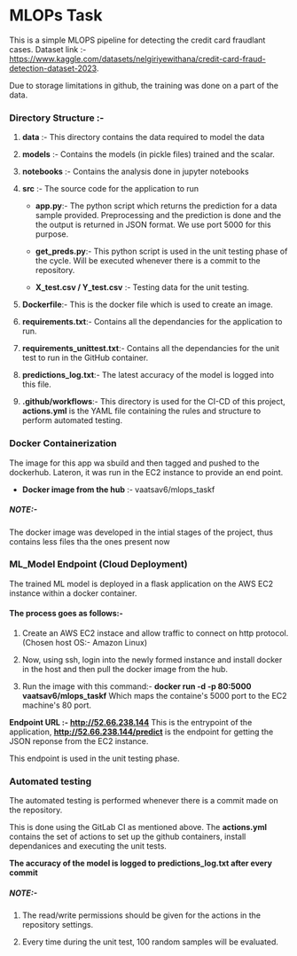 # MLOPs Task
This is a simple MLOPS pipeline for detecting the credit card fraudlant cases. Dataset link :- https://www.kaggle.com/datasets/nelgiriyewithana/credit-card-fraud-detection-dataset-2023.

Due to storage limitations in github, the training was done on a part of the data.

### Directory Structure :- 
1. **data** :- This directory contains the data required to model the data

2. **models** :- Contains the models (in pickle files) trained and the scalar.

3. **notebooks** :- Contains the analysis done in jupyter notebooks

4. **src** :- The source code for the application to run
    - **app.py**:- The python script which returns the prediction for a data sample provided. Preprocessing and the prediction is done and the the output is returned in JSON format. We use port 5000 for this purpose.

    - **get_preds.py**:- This python script is used in the unit testing phase of the cycle. Will be executed whenever there is a commit to the repository.

    - **X_test.csv / Y_test.csv** :- Testing data for the unit testing.


5. **Dockerfile**:- This is the docker file which is used to create an image. 

6. **requirements.txt**:-  Contains all the dependancies for the application to run. 

7. **requirements_unittest.txt**:-  Contains all the dependancies for the unit test to run in the GitHub container. 

8. **predictions_log.txt**:- The latest accuracy of the model is logged into this file.

8. **.github/workflows**:- This directory is used for the CI-CD of this project, **actions.yml** is the YAML file containing the rules and structure to perform automated testing.


### Docker Containerization

The image for this app wa sbuild and then tagged and pushed to the dockerhub. Lateron, it was run in the EC2 instance to provide an end point.

- **Docker image from the hub** :- vaatsav6/mlops_taskf

##### NOTE:-
The docker image was developed in the intial stages of the project, thus contains less files tha the ones present now







### ML_Model Endpoint (Cloud Deployment)
The trained ML model is deployed in a flask application on the AWS EC2 instance within a docker container.

#### The process goes as follows:- 
1. Create an AWS EC2 instace and allow traffic to connect on http protocol.
(Chosen host OS:- Amazon Linux)

2. Now, using ssh, login into the newly formed instance and install docker in the host and then pull the docker image from the hub.

3. Run the image with this command:- **docker run -d -p 80:5000 vaatsav6/mlops_taskf** 
    Which maps the containe's 5000 port to the EC2 machine's 80 port.



**Endpoint URL :- http://52.66.238.144**
This is the entrypoint of the application, 
**http://52.66.238.144/predict** is the endpoint for getting the JSON reponse from the EC2 instance.

This endpoint is used in the unit testing phase.



### Automated testing 

The automated testing is performed whenever there is a commit made on the repository. 

This is done using the GitLab CI as mentioned above. The **actions.yml** contains the set of actions to set up the github containers, install dependanices and executing the unit tests. 

**The accuracy of the model is logged to predictions_log.txt after every commit**


##### NOTE:- 
1. The read/write permissions should be given for the actions in the repository settings. 

2. Every time during the unit test, 100 random samples will be evaluated. 





